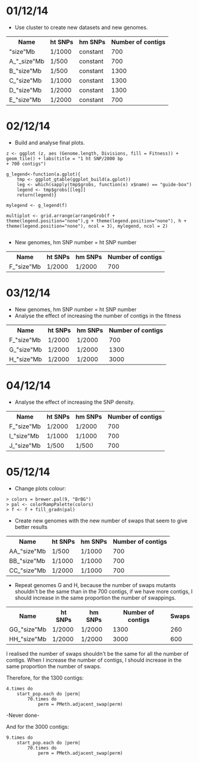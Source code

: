 01/12/14
=====

- Use cluster to create new datasets and new genomes. 



<table>

  <tr><th>Name</th><th>ht SNPs</th><th>hm SNPs</th><th>Number of contigs</th></tr>
  
  <tr> <td>"size"Mb</td> <td>1/1000</td> <td>constant</td> <td>700</td>  </tr>
  <tr> <td>A_"_size"Mb</td> <td>1/500 </td> <td>constant </td> <td>700 </td>  </tr>
  <tr> <td>B_"size"Mb</td> <td>1/500 </td> <td>constant </td> <td> 1300</td>  </tr>
  <tr> <td>C_"size"Mb</td> <td>1/1000 </td> <td> constant</td> <td> 1300</td>  </tr>
  <tr> <td>D_"size"Mb</td> <td>1/2000 </td> <td> constant</td> <td> 1300</td>  </tr>
  <tr> <td>E_"size"Mb</td> <td>1/2000 </td> <td>constant </td> <td> 700</td> </tr>
</table>

02/12/14
======

- Build and analyse final plots. 

```
z <- ggplot (z, aes (Genome.length, Divisions, fill = Fitness)) + geom_tile() + labs(title = "1 ht SNP/2000 bp
+ 700 contigs")

g_legend<-function(a.gplot){
	tmp <- ggplot_gtable(ggplot_build(a.gplot))
	leg <- which(sapply(tmp$grobs, function(x) x$name) == "guide-box")
	legend <- tmp$grobs[[leg]]
	return(legend)}
	
mylegend <- g_legend(f)

multiplot <- grid.arrange(arrangeGrob(f + theme(legend.position="none"),g + theme(legend.position="none"), h + theme(legend.position="none"), ncol = 3), mylegend, ncol = 2)
 
 ```
 

- New genomes, hm SNP number = ht SNP number
<table>

  <tr><th>Name</th><th>ht SNPs</th><th>hm SNPs</th><th>Number of contigs</th></tr>

<tr> <td>F_"size"Mb</td> <td>1/2000 </td> <td>1/2000</td> <td> 700</td> </tr>
</table>



 
03/12/14
======

- New genomes, hm SNP number = ht SNP number
- Analyse the effect of increasing the number of contigs in the fitness
<table>

  <tr><th>Name</th><th>ht SNPs</th><th>hm SNPs</th><th>Number of contigs</th></tr>

<tr> <td>F_"size"Mb</td> <td>1/2000 </td> <td>1/2000</td> <td> 700</td> </tr>
<tr> <td>G_"size"Mb</td> <td>1/2000 </td> <td>1/2000</td> <td> 1300</td> </tr>
<tr> <td>H_"size"Mb</td> <td>1/2000 </td> <td>1/2000</td> <td> 3000</td> </tr>
</table>

04/12/14
======
- Analyse the effect of increasing the SNP density. 

<table>

  <tr><th>Name</th><th>ht SNPs</th><th>hm SNPs</th><th>Number of contigs</th></tr>
<tr> <td>F_"size"Mb</td> <td>1/2000 </td> <td>1/2000</td> <td> 700</td> </tr>
<tr> <td>I_"size"Mb</td> <td>1/1000 </td> <td>1/1000</td> <td> 700</td> </tr>
<tr> <td>J_"size"Mb</td> <td>1/500 </td> <td>1/500</td> <td> 700</td> </tr>

</table>

05/12/14
======
- Change  plots colour: 

``` 
> colors = brewer.pal(9, "BrBG")
> pal <- colorRampPalette(colors)
> f <- f + fill_gradn(pal)
```
- Create new genomes with the new number of swaps that seem to give better results

<table>

  <tr><th>Name</th><th>ht SNPs</th><th>hm SNPs</th><th>Number of contigs</th></tr>
<tr> <td>AA_"size"Mb</td> <td>1/500 </td> <td>1/1000</td> <td> 700</td> </tr>
<tr> <td>BB_"size"Mb</td> <td>1/1000 </td> <td>1/1000</td> <td> 700</td> </tr>
<tr> <td>CC_"size"Mb</td> <td>1/2000 </td> <td>1/1000</td> <td> 700</td> </tr>

</table>

- Repeat genomes G and H, because the number of swaps mutants shouldn't be the same than in the 700 contigs, if we have more contigs, I should increase in the same proportion the number of swappings. 


<table>

  <tr><th>Name</th><th>ht SNPs</th><th>hm SNPs</th><th>Number of contigs</th><th>Swaps</th></tr>
<tr> <td>GG_"size"Mb</td> <td>1/2000 </td> <td>1/2000</td> <td> 1300</td> <td>260</td></tr>
<tr> <td>HH_"size"Mb</td> <td>1/2000 </td> <td>1/2000</td> <td> 3000</td><td> 600</td> </tr>


</table>


I realised the number of swaps shouldn't be the same for all the number of contigs. When I increase the number of contigs, I should increase in the same proportion the number of swaps.

Therefore, for the 1300 contigs:

```
4.times do
	start_pop.each do |perm|
		70.times do
			perm = PMeth.adjacent_swap(perm) 
```
-Never done-

And for the 3000 contigs: 

```
9.times do
	start_pop.each do |perm|
		70.times do
			perm = PMeth.adjacent_swap(perm) 
```


